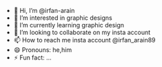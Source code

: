 - 👋 Hi, I’m @irfan-arain
- 👀 I’m interested in graphic designs
- 🌱 I’m currently learning graphic design
- 💞️ I’m looking to collaborate on my insta account
- 📫 How to reach me insta account @irfan_arain89
- 😄 Pronouns: he,him
- ⚡ Fun fact: ...

<!---
irfan-arain/irfan-arain is a ✨ special ✨ repository because its `README.md` (this file) appears on your GitHub profile.
You can click the Preview link to take a look at your changes.
--->
